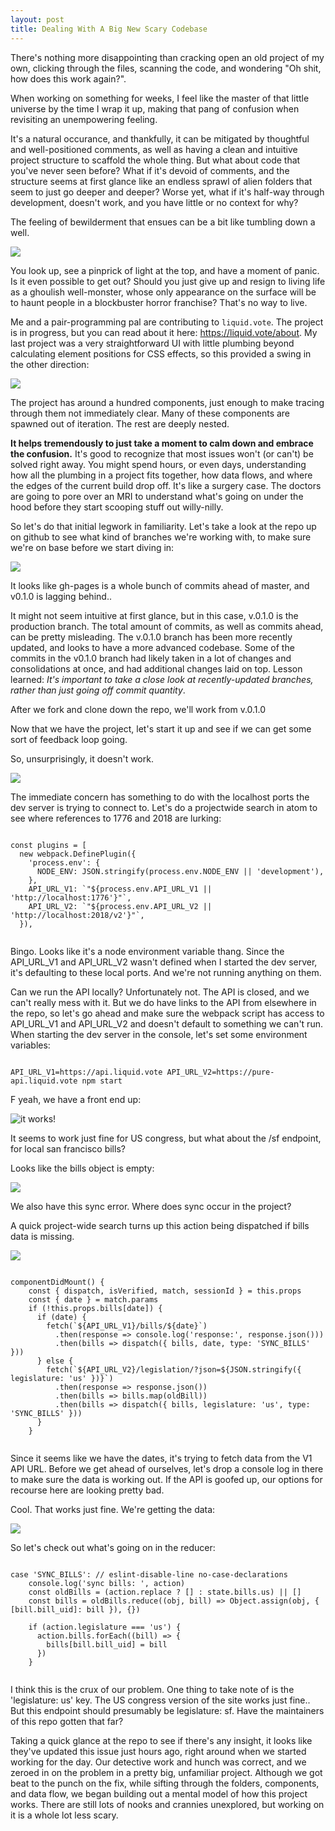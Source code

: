 ```yaml
---
layout: post
title: Dealing With A Big New Scary Codebase
---
```


There's nothing more disappointing than cracking open an old project of my own, clicking through the files, scanning the code, and wondering "Oh shit, how does this work again?".

When working on something for weeks, I feel like the master of that little universe by the time I wrap it up, making that pang of confusion when revisiting an unempowering feeling. 

It's a natural occurance, and thankfully, it can be mitigated by thoughtful and well-positioned comments, as well as having a clean and intuitive project structure to scaffold the whole thing. But what about code that you've never seen before? What if it's devoid of comments, and the structure seems at first glance like an endless sprawl of alien folders that seem to just go deeper and deeper? Worse yet, what if it's half-way through development, doesn't work, and you have little or no context for why?

The feeling of bewilderment that ensues can be a bit like tumbling down a well.

![](https://media.giphy.com/media/TQ33Gdvv3K1sk/giphy-downsized.gif)

You look up, see a pinprick of light at the top, and have a moment of panic. Is it even possible to get out? Should you just give up and resign to living life as a ghoulish well-monster, whose only appearance on the surface will be to haunt people in a blockbuster horror franchise? That's no way to live.

Me and a pair-programming pal are contributing to `liquid.vote`. The project is in progress, but you can read about it here: https://liquid.vote/about. My last project was a very straightforward UI with little plumbing beyond calculating element positions for CSS effects, so this provided a swing in the other direction:

![](/images/voteprojectroot.png)

The project has around a hundred components, just enough to make tracing through them not immediately clear. Many of these components are spawned out of iteration. The rest are deeply nested.

**It helps tremendously to just take a moment to calm down and embrace the confusion.** It's good to recognize that most issues won't (or can't) be solved right away. You might spend hours, or even days, understanding how all the plumbing in a project fits together, how data flows, and where the edges of the current build drop off. It's like a surgery case. The doctors are going to pore over an MRI to understand what's going on under the hood before they start scooping stuff out willy-nilly.

So let's do that initial legwork in familiarity. Let's take a look at the repo up on github to see what kind of branches we're working with, to make sure we're on base before we start diving in:

![](/images/liquidvotebranches.png)

It looks like gh-pages is a whole bunch of commits ahead of master, and v0.1.0 is lagging behind..

It might not seem intuitive at first glance, but in this case, v.0.1.0 is the production branch. The total amount of commits, as well as commits ahead, can be pretty misleading. The v.0.1.0 branch has been more recently updated, and looks to have a more advanced codebase. Some of the commits in the v0.1.0 branch had likely taken in a lot of changes and consolidations at once, and had additional changes laid on top. Lesson learned: *It's important to take a close look at recently-updated branches, rather than just going off commit quantity*.

After we fork and clone down the repo, we'll work from v.0.1.0

Now that we have the project, let's start it up and see if we can get some sort of feedback loop going.

So, unsurprisingly, it doesn't work.

![](/images/liquidvotelocalhost.png)

The immediate concern has something to do with the localhost ports the dev server is trying to connect to. Let's do a projectwide search in atom to see where references to 1776 and 2018 are lurking:

<pre><code>
const plugins = [
  new webpack.DefinePlugin({
    'process.env': {
      NODE_ENV: JSON.stringify(process.env.NODE_ENV || 'development'),
    },
    API_URL_V1: `"${process.env.API_URL_V1 || 'http://localhost:1776'}"`,
    API_URL_V2: `"${process.env.API_URL_V2 || 'http://localhost:2018/v2'}"`,
  }),
 </code></pre>

Bingo. Looks like it's a node environment variable thang. Since the API_URL_V1 and API_URL_V2 wasn't defined when I started the dev server, it's defaulting to these local ports. And we're not running anything on them.

Can we run the API locally? Unfortunately not. The API is closed, and we can't really mess with it. But we do have links to the API from elsewhere in the repo, so let's go ahead and make sure the webpack script has access to API_URL_V1 and API_URL_V2 and doesn't default to something we can't run. When starting the dev server in the console, let's set some environment variables:

<pre><code>
API_URL_V1=https://api.liquid.vote API_URL_V2=https://pure-api.liquid.vote npm start
</code></pre>

F yeah, we have a front end up:

![it works!](/images/frontendworks.jpg)

It seems to work just fine for US congress, but what about the /sf endpoint, for local san francisco bills?

Looks like the bills object is empty:

![](/images/Screen%20Shot%202017-10-03%20at%202.04.44%20PM.png)

We also have this sync error. Where does sync occur in the project?

A quick project-wide search turns up this action being dispatched if bills data is missing.

![](/images/liquidvotesyncerror.jpg)

<pre><code>
componentDidMount() {
    const { dispatch, isVerified, match, sessionId } = this.props
    const { date } = match.params
    if (!this.props.bills[date]) {
      if (date) {
        fetch(`${API_URL_V1}/bills/${date}`)
          .then(response => console.log('response:', response.json()))
          .then(bills => dispatch({ bills, date, type: 'SYNC_BILLS' }))
      } else {
        fetch(`${API_URL_V2}/legislation/?json=${JSON.stringify({ legislature: 'us' })}`)
          .then(response => response.json())
          .then(bills => bills.map(oldBill))
          .then(bills => dispatch({ bills, legislature: 'us', type: 'SYNC_BILLS' }))
      }
    }
 </code></pre>

Since it seems like we have the dates, it's trying to fetch data from the V1 API URL. Before we get ahead of ourselves, let's drop a console log in there to make sure the data is working out. If the API is goofed up, our options for recourse here are looking pretty bad.

Cool. That works just fine. We're getting the data:

![](/images/liquidvotedataworks.png)

So let's check out what's going on in the reducer:

<pre><code>
case 'SYNC_BILLS': // eslint-disable-line no-case-declarations
    console.log('sync bills: ', action)
    const oldBills = (action.replace ? [] : state.bills.us) || []
    const bills = oldBills.reduce((obj, bill) => Object.assign(obj, { [bill.bill_uid]: bill }), {})

    if (action.legislature === 'us') {
      action.bills.forEach((bill) => {
        bills[bill.bill_uid] = bill
      })
    }
 </code></pre>

I think this is the crux of our problem. One thing to take note of is the 'legislature: us' key. The US congress version of the site works just fine.. But this endpoint should presumably be legislature: sf. Have the maintainers of this repo gotten that far?

Taking a quick glance at the repo to see if there's any insight, it looks like they've updated this issue just hours ago, right around when we started working for the day. Our detective work and hunch was correct, and we zeroed in on the problem in a pretty big, unfamiliar project. Although we got beat to the punch on the fix, while sifting through the folders, components, and data flow, we began building out a mental model of how this project works. There are still lots of nooks and crannies unexplored, but working on it is a whole lot less scary.



